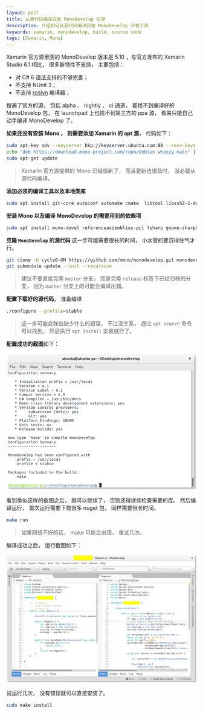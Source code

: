 ```yaml
---
layout: post
title: 从源代码编译安装 MonoDevelop 记录 
description: 介绍如何从源代码编译安装 MonoDevelop 开发工具
keywords: xamarin, monodevelop, build, source code
tags: [Xamarin, Mono]
---
```


Xamarin 官方源里面的 MonoDevelop 版本是 5.10 ，与官方发布的 Xamarin Studio 6.1 相比， 很多新特性不支持， 主要包括：

- 对 C# 6 语法支持的不够完善；
- 不支持 NUnit 3；
- 不支持 [roslyn](https://github.com/dotnet/roslyn) 编译器；

搜遍了官方的源， 包括 alpha 、 nightly 、 ci 通道， 都找不到编译好的 MonoDevelop 包， 在 launchpad 上也找不到第三方的 ppa 源， 看来只能自己动手编译 MonoDevelop 了。

**如果还没有安装 Mono ， 则需要添加 Xamarin 的 apt 源**， 代码如下：

```sh
sudo apt-key adv --keyserver hkp://keyserver.ubuntu.com:80 --recv-keys 3FA7E0328081BFF6A14DA29AA6A19B38D3D831EF
echo "deb https://download.mono-project.com/repo/debian wheezy main" | sudo tee /etc/apt/sources.list.d/mono-xamarin.list
sudo apt-get update
```

> Xamarin 官方源提供的 Mono 已经很新了， 而且更新也很及时， 没必要从源代码编译。

**添加必须的编译工具以及本地类库**

```sh
sudo apt install git-core autoconf automake cmake  libtool libssh2-1-dev zlib1g-dev
```

**安装 Mono 以及编译 MonoDevelop 的需要用到的依赖项**

```sh
sudo apt install mono-devel referenceassemblies-pcl fsharp gnome-sharp2 libglade2.0-cil-dev monodoc-base
```

**克隆 `MonoDevelop` 的源代码** 这一步可能需要很长的时间， 小水管的要沉得住气才行。

```sh
git clone -b cycle8-GM https://github.com/mono/monodevelop.git monodevelop
git submodule update --init --recursive
```

> 建议不要直接克隆 `master` 分支， 而是克隆 `release` 标签下已经归档的分支， 因为 `master` 分支上的可能会编译出错。

**配置下载好的源代码**， 准备编译

```sh
./configure --profile=stable
```

> 这一步可能会弹出缺少什么的错误， 不过没关系， 通过 `apt search` 命令可以找到， 然后执行 `apt install` 安装就行了。

**配置成功的截图**如下：

![Configure Success](/assets/post-images/configure-success.png)

看到类似这样的截图之后， 就可以继续了， 否则还得继续检查需要的库。 然后编译运行， 首次运行需要下载很多 nuget 包， 同样需要很长时间。

```sh
make run
```

> 如果网络不好的话， make 可能会出错， 重试几次。

编译成功之后， 运行截图如下：

![MonoDevelop](/assets/post-images/mono-develop-6.1.png)

试运行几次， 没有错误就可以直接安装了。

```sh
sudo make install
```

